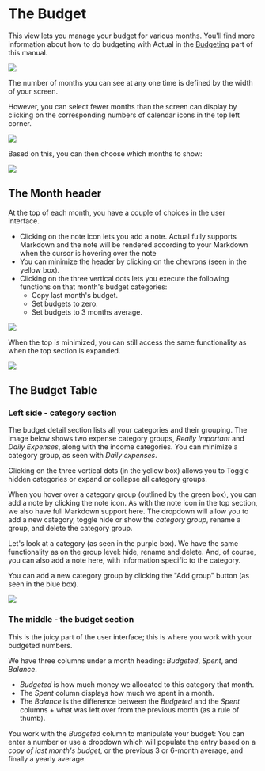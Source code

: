 # The Budget

This view lets you manage your budget for various months. You'll find more information about how to do budgeting with Actual
in the [Budgeting](/docs/budgeting/) part of this manual.

![](/img/a-tour-of-actual/tour-budget-overview.png)


The number of months you can see at any one time is defined by the width of your screen.

However, you can select fewer months than the screen can display by clicking on the corresponding numbers of calendar icons in the top left corner.

![](/img/a-tour-of-actual/tour-budget-calendar.png)

Based on this, you can then choose which months to show:

![](/img/a-tour-of-actual/tour-budget-calendar-choose.png)



## The Month header

At the top of each month, you have a couple of choices in the user interface.

* Clicking on the note icon lets you add a note. Actual fully supports Markdown and the note will be
  rendered according to your Markdown when the cursor is hovering over the note
* You can minimize the header by clicking on the chevrons (seen in the yellow box).
* Clicking on the three vertical dots lets you execute the following functions on that month's budget categories:
  * Copy last month's budget.
  * Set budgets to zero.
  * Set budgets to 3 months average.


![](/img/a-tour-of-actual/tour-budget-top-expanded.png)

When the top is minimized, you can still access the same functionality as when the top section is expanded.

![](/img/a-tour-of-actual/tour-budget-top-minimized.png)


## The Budget Table



### Left side - category section

The budget detail section lists all your categories and their grouping. The image below shows two expense category
groups, _Really Important_ and _Daily Expenses_, along with the income categories. You can minimize a category group, as seen
with _Daily expenses_.

Clicking on the three vertical dots (in the yellow box) allows you to Toggle hidden categories or expand or collapse all category groups.

When you hover over a category group (outlined by the green box), you can add a note by clicking the note icon. As with the note icon in the top section,
we also have full Markdown support here. The dropdown will allow you to add a new category, toggle hide or show the _category group_, rename a group,
and delete the category group.

Let's look at a category (as seen in the purple box). We have the same functionality as on the group level: hide, rename and delete. And, of course, you
can also add a note here, with information specific to the category.

You can add a new category group by clicking the "Add group" button (as seen in the blue box).

![](/img/a-tour-of-actual/tour-budget-details.png)

### The middle - the budget section

This is the juicy part of the user interface; this is where you work with your budgeted numbers.

We have three columns under a month heading: _Budgeted_, _Spent_, and _Balance_.

* _Budgeted_ is how much money we allocated to this category that month.
* The _Spent_ column displays how much we spent in a month.
* The _Balance_ is the difference between the _Budgeted_ and the _Spent_ columns + what was left over from the previous month (as a rule of thumb).

 You work with the _Budgeted_ column to manipulate your budget: You can enter a number or use a dropdown which will populate the entry based on a
 _copy of last month's budget_, or the previous 3 or 6-month average, and finally a yearly average.





